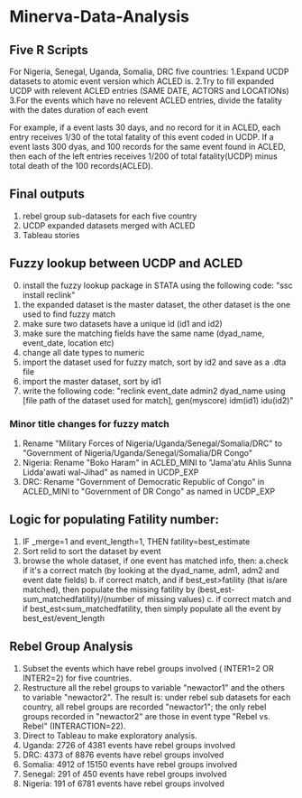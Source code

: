# Minerva-Data-Analysis
## Five R Scripts
For Nigeria, Senegal, Uganda, Somalia, DRC five countries:
1.Expand UCDP datasets to atomic event version which ACLED is.
2.Try to fill expanded UCDP with relevent ACLED entries (SAME DATE, ACTORS and LOCATIONs)
3.For the events which have no relevent ACLED entries, divide the fatality with the dates duration of each event

For example, if a event lasts 30 days, and no record for it in ACLED, each entry receives 1/30 of the total fatality
of this event coded in UCDP. If a event lasts 300 dyas, and 100 records for the same event found in ACLED, then each of the
left entries receives 1/200 of total fatality(UCDP) minus total death of the 100 records(ACLED).

## Final outputs
1. rebel group sub-datasets for each five country
2. UCDP expanded datasets merged with ACLED 
3. Tableau stories


## Fuzzy lookup between UCDP and ACLED
0. install the fuzzy lookup package in STATA using the following code: "ssc install reclink"
1. the expanded dataset is the master dataset, the other dataset is the one used to find fuzzy match
2. make sure two datasets have a unique id (id1 and id2)
3. make sure the matching fields have the same name (dyad_name, event_date, location etc)
4. change all date types to numeric
5. import the dataset used for fuzzy match, sort by id2 and save as a .dta file
6. import the master dataset, sort by id1 
7. write the following code: "reclink event_date admin2 dyad_name using [file path of the dataset used for match], gen(myscore) idm(id1) idu(id2)"

### Minor title changes for fuzzy match
1. Rename  "Military Forces of Nigeria/Uganda/Senegal/Somalia/DRC" to "Government of Nigeria/Uganda/Senegal/Somalia/DR Congo"
2. Nigeria: Rename  "Boko Haram" in ACLED_MINI to "Jama'atu Ahlis Sunna Lidda'awati wal-Jihad" as named in UCDP_EXP
3. DRC: Rename "Government of Democratic Republic of Congo" in ACLED_MINI to "Government of DR Congo" as named in UCDP_EXP

## Logic for populating Fatility number:
1. IF _merge=1 and event_length=1, THEN fatility=best_estimate
2. Sort relid to sort the dataset by event
3. browse the whole dataset, if one event has matched info, then: a.check if it's a correct match (by looking at the dyad_name, adm1, adm2 and event date fields) b. if correct match, and if best_est>fatility (that is/are matched), then populate the missing fatility by (best_est-sum_matchedfatility)/(number of missing values) c. if correct match and if best_est<sum_matchedfatility, then simply populate all the event by best_est/event_length

## Rebel Group Analysis
1. Subset the events which have rebel groups involved ( INTER1=2 OR INTER2=2) for five countries.
2. Restructure all the rebel groups to variable "newactor1" and the others to variable "newactor2". The result is: under rebel sub datasets for each country, all rebel groups are recorded "newactor1"; the only rebel groups recorded in "newactor2" are those in event type "Rebel vs. Rebel" (INTERACTION=22).
3. Direct to Tableau to make exploratory analysis.
4. Uganda: 2726 of 4381 events have rebel groups involved
5. DRC: 4373 of 8876 events have rebel groups involved
6. Somalia: 4912 of 15150 events have rebel groups involved
7. Senegal: 291 of 450 events have rebel groups involved
8. Nigeria: 191 of 6781 events have rebel groups involved


